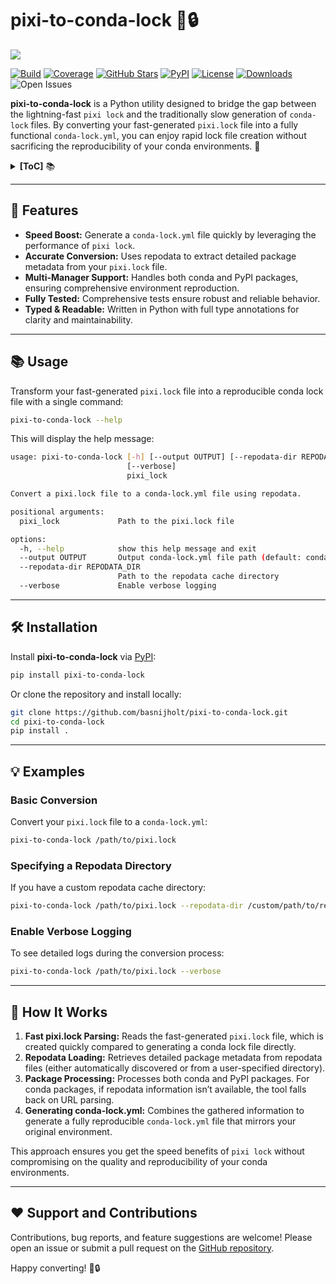 # pixi-to-conda-lock 🔄🔒

![](https://via.placeholder.com/800x200.png?text=pixi-to-conda-lock+Banner)

[![Build](https://github.com/basnijholt/pixi-to-conda-lock/actions/workflows/pytest.yml/badge.svg)](https://github.com/basnijholt/pixi-to-conda-lock/actions)
[![Coverage](https://img.shields.io/codecov/c/github/basnijholt/pixi-to-conda-lock)](https://codecov.io/gh/basnijholt/pixi-to-conda-lock)
[![GitHub Stars](https://img.shields.io/github/stars/basnijholt/pixi-to-conda-lock.svg?style=social)](https://github.com/basnijholt/pixi-to-conda-lock/stargazers)
[![PyPI](https://img.shields.io/pypi/v/pixi-to-conda-lock.svg)](https://pypi.org/project/pixi-to-conda-lock)
[![License](https://img.shields.io/github/license/basnijholt/pixi-to-conda-lock)](https://github.com/basnijholt/pixi-to-conda-lock/blob/main/LICENSE)
[![Downloads](https://img.shields.io/pypi/dm/pixi-to-conda-lock)](https://pypi.org/project/pixi-to-conda-lock)
![Open Issues](https://img.shields.io/github/issues-raw/basnijholt/pixi-to-conda-lock)

**pixi-to-conda-lock** is a Python utility designed to bridge the gap between the lightning-fast `pixi lock` and the traditionally slow generation of `conda-lock` files.
By converting your fast-generated `pixi.lock` file into a fully functional `conda-lock.yml`, you can enjoy rapid lock file creation without sacrificing the reproducibility of your conda environments. 🚀

<details><summary><b>[ToC]</b> 📚</summary>

<!-- START doctoc generated TOC please keep comment here to allow auto update -->
<!-- DON'T EDIT THIS SECTION, INSTEAD RE-RUN doctoc TO UPDATE -->

- [:star2: Features](#star2-features)
- [:books: Usage](#books-usage)
- [:hammer_and_wrench: Installation](#hammer_and_wrench-installation)
- [:bulb: Examples](#bulb-examples)
  - [Basic Conversion](#basic-conversion)
  - [Specifying a Repodata Directory](#specifying-a-repodata-directory)
  - [Enable Verbose Logging](#enable-verbose-logging)
- [:page_facing_up: How It Works](#page_facing_up-how-it-works)
- [:heart: Support and Contributions](#heart-support-and-contributions)

<!-- END doctoc generated TOC please keep comment here to allow auto update -->

</details>

---

## :star2: Features

- **Speed Boost:** Generate a `conda-lock.yml` file quickly by leveraging the performance of `pixi lock`.
- **Accurate Conversion:** Uses repodata to extract detailed package metadata from your `pixi.lock` file.
- **Multi-Manager Support:** Handles both conda and PyPI packages, ensuring comprehensive environment reproduction.
- **Fully Tested:** Comprehensive tests ensure robust and reliable behavior.
- **Typed & Readable:** Written in Python with full type annotations for clarity and maintainability.

---

## :books: Usage

Transform your fast-generated `pixi.lock` file into a reproducible conda lock file with a single command:

```bash
pixi-to-conda-lock --help
```

This will display the help message:

<!-- CODE:BASH:START -->
<!-- echo '```bash' -->
<!-- pixi-to-conda-lock --help -->
<!-- echo '```' -->
<!-- CODE:END -->

<!-- OUTPUT:START -->
<!-- ⚠️ This content is auto-generated by `markdown-code-runner`. -->
```bash
usage: pixi-to-conda-lock [-h] [--output OUTPUT] [--repodata-dir REPODATA_DIR]
                          [--verbose]
                          pixi_lock

Convert a pixi.lock file to a conda-lock.yml file using repodata.

positional arguments:
  pixi_lock             Path to the pixi.lock file

options:
  -h, --help            show this help message and exit
  --output OUTPUT       Output conda-lock.yml file path (default: conda-lock.yml)
  --repodata-dir REPODATA_DIR
                        Path to the repodata cache directory
  --verbose             Enable verbose logging
```
<!-- OUTPUT:END -->

---

## :hammer_and_wrench: Installation

Install **pixi-to-conda-lock** via [PyPI](https://pypi.org/project/pixi-to-conda-lock):

```bash
pip install pixi-to-conda-lock
```

Or clone the repository and install locally:

```bash
git clone https://github.com/basnijholt/pixi-to-conda-lock.git
cd pixi-to-conda-lock
pip install .
```

---

## :bulb: Examples

### Basic Conversion

Convert your `pixi.lock` file to a `conda-lock.yml`:

```bash
pixi-to-conda-lock /path/to/pixi.lock
```

### Specifying a Repodata Directory

If you have a custom repodata cache directory:

```bash
pixi-to-conda-lock /path/to/pixi.lock --repodata-dir /custom/path/to/repodata
```

### Enable Verbose Logging

To see detailed logs during the conversion process:

```bash
pixi-to-conda-lock /path/to/pixi.lock --verbose
```

---

## :page_facing_up: How It Works

1. **Fast pixi.lock Parsing:** Reads the fast-generated `pixi.lock` file, which is created quickly compared to generating a conda lock file directly.
2. **Repodata Loading:** Retrieves detailed package metadata from repodata files (either automatically discovered or from a user-specified directory).
3. **Package Processing:** Processes both conda and PyPI packages. For conda packages, if repodata information isn’t available, the tool falls back on URL parsing.
4. **Generating conda-lock.yml:** Combines the gathered information to generate a fully reproducible `conda-lock.yml` file that mirrors your original environment.

This approach ensures you get the speed benefits of `pixi lock` without compromising on the quality and reproducibility of your conda environments.

---

## :heart: Support and Contributions

Contributions, bug reports, and feature suggestions are welcome! Please open an issue or submit a pull request on the [GitHub repository](https://github.com/basnijholt/pixi-to-conda-lock).

Happy converting! 🔄🔒
